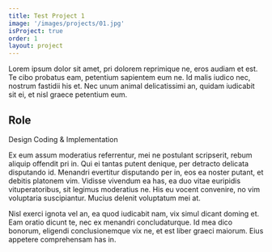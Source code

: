 ```yaml
---
title: Test Project 1
image: '/images/projects/01.jpg'
isProject: true
order: 1
layout: project
---
```

Lorem ipsum dolor sit amet, pri dolorem reprimique ne, eros audiam et est. Te cibo probatus eam, petentium sapientem eum ne. Id malis iudico nec, nostrum fastidii his et. Nec unum animal delicatissimi an, quidam iudicabit sit ei, et nisl graece petentium eum.

## Role

Design
Coding & Implementation

Ex eum assum moderatius referrentur, mei ne postulant scripserit, rebum aliquip offendit pri in. Qui ei tantas putent denique, per detracto delicata disputando id. Menandri evertitur disputando per in, eos ea noster putant, et debitis platonem vim. Vidisse vivendum ea has, ea duo vitae euripidis vituperatoribus, sit legimus moderatius ne. His eu vocent convenire, no vim voluptaria suscipiantur. Mucius delenit voluptatum mei at.

Nisl exerci ignota vel an, ea quod iudicabit nam, vix simul dicant doming et. Eam oratio dicunt te, nec ex menandri concludaturque. Id mea dico bonorum, eligendi conclusionemque vix ne, et est liber graeci maiorum. Eius appetere comprehensam has in.

